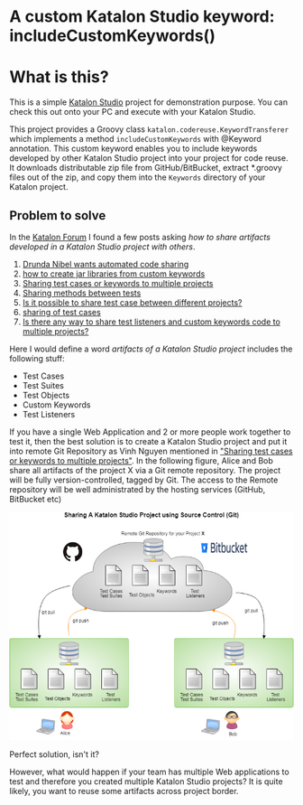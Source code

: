 A custom Katalon Studio keyword: includeCustomKeywords()
====

# What is this?

This is a simple [Katalon Studio](https://www.katalon.com/) project for demonstration purpose.
You can check this out onto your PC and execute with your Katalon Studio.

This project provides a Groovy class `katalon.codereuse.KeywordTransferer` which
implements a method `includeCustomKeywords` with @Keyword annotation. This custom keyword enables you
to include keywords developed by other Katalon Studio project into your project for code reuse. It downloads distributable zip file from GitHub/BitBucket, extract \*.groovy files out of the zip, and copy them into the `Keywords` directory of your Katalon project.

## Problem to solve

In the [Katalon Forum](https://forum.katalon.com/discussions) I found a few posts asking *how to share artifacts developed in a Katalon Studio project with others*.

1. [Drunda Nibel wants automated code sharing](https://forum.katalon.com/discussion/comment/19738)
2. [how to create jar libraries from custom keywords](https://forum.katalon.com/discussion/8518/how-to-create-jar-libraries-from-custom-keywords?new=1)
3. [Sharing test cases or keywords to multiple projects](https://forum.katalon.com/discussion/5343/sharing-test-cases-or-keywords-to-multiple-projects)
3. [Sharing methods between tests](https://forum.katalon.com/discussion/2159/sharing-methods-between-tests)
4. [Is it possible to share test case between different projects?](https://forum.katalon.com/discussion/2104/is-it-possible-to-share-test-case-between-different-projects)
5. [sharing of test cases](https://forum.katalon.com/discussion/7432/sharing-of-test-cases)
6. [Is there any way to share test listeners and custom keywords code to multiple projects?](https://forum.katalon.com/discussion/6063/is-there-any-way-to-share-test-listeners-and-custom-keywords-code-to-multiple-projects)

Here I would define a word *artifacts of a Katalon Studio project* includes the following stuff:

- Test Cases
- Test Suites
- Test Objects
- Custom Keywords
- Test Listeners

If you have a single Web Application and 2 or more people work together to test it, then the best solution is to create a Katalon Studio project and put it into remote Git Repository as Vinh Nguyen mentioned in ["Sharing test cases or keywords to multiple projects"](https://forum.katalon.com/discussion/5343/sharing-test-cases-or-keywords-to-multiple-projects). In the following figure, Alice and Bob share all artifacts of the project X via a Git remote repository. The project will be fully version-controlled, tagged by Git. The access to the Remote repository will be well administrated by the hosting services (GitHub, BitBucket etc)

![Sharing project by remote Git repository](https://github.com/kazurayam/CodeReuseInKatalonStudio/blob/master/docs/Sharing%20project%20by%20remote%20Git%20repository.png)

Perfect solution, isn't it?

However, what would happen if your team has multiple Web applications to test and therefore you created multiple Katalon Studio projects? It is quite likely, you want to reuse some artifacts across project border.
